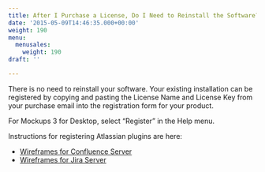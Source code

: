 ```yaml
---
title: After I Purchase a License, Do I Need to Reinstall the Software?
date: '2015-05-09T14:46:35.000+00:00'
weight: 190
menu:
  menusales:
    weight: 190
draft: ''

---
```


There is no need to reinstall your software. Your existing installation can be registered by copying and pasting the License Name and License Key from your purchase email into the registration form for your product.

For Mockups 3 for Desktop, select “Register” in the Help menu.

Instructions for registering Atlassian plugins are here:

*   [Wireframes for Confluence Server](https://docs.balsamiq.com/confluence/server/mockups2/admin-guide/#registration-instructions)
*   [Wireframes for Jira Server](https://docs.balsamiq.com/jira/server/mockups2/admin-guide/#registration-instructions)
